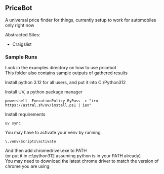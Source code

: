 ## PriceBot

A universal price finder for things, currently setup to work for automobiles only right now

Abstracted Sites:
- Craigslist

### Sample Runs

Look in the examples directory on how to use pricebot\
This folder also contains sample outputs of gathered results

Install python 3.12 for all users, and put it into C:\Python312

Install UV, a python package manager

    powershell -ExecutionPolicy ByPass -c "irm https://astral.sh/uv/install.ps1 | iex"

Install requirements

    uv sync

You may have to activate your venv by running

    \.venv\Scripts\activate

And then add chromedriver.exe to PATH\
(or put it in c:\python312 assuming python is in your PATH already)\
You may need to download the latest chrome driver to match the version of chrome you are using

